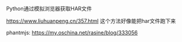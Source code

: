 Python通过模拟浏览器获取HAR文件

https://www.liuhuanpeng.cn/357.html  这个方法好像能把har文件跑下来


phantmjs:  https://my.oschina.net/rasine/blog/333056
